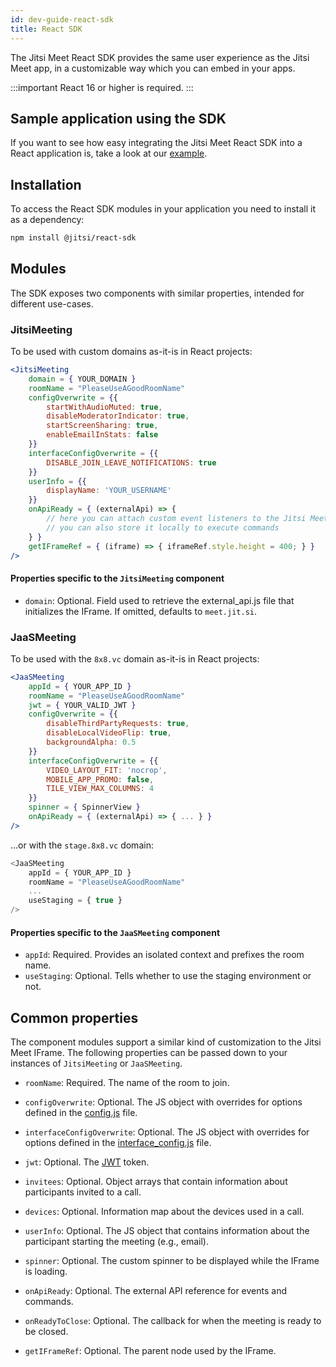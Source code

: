 ```yaml
---
id: dev-guide-react-sdk
title: React SDK
---
```


The Jitsi Meet React SDK provides the same user experience as the Jitsi Meet app, in a customizable way which you can embed in your apps.

:::important
React 16 or higher is required.
:::

## Sample application using the SDK
If you want to see how easy integrating the Jitsi Meet React SDK into a React application is, take a look at our [example](https://github.com/jitsi/jitsi-meet-react-sdk/tree/main/example/jitsiMeeting).

## Installation
To access the React SDK modules in your application you need to install it as a dependency:
```bash
npm install @jitsi/react-sdk
```

## Modules
The SDK exposes two components with similar properties, intended for different use-cases.

### JitsiMeeting
To be used with custom domains as-it-is in React projects:
```jsx
<JitsiMeeting
    domain = { YOUR_DOMAIN }
    roomName = "PleaseUseAGoodRoomName"
    configOverwrite = {{
        startWithAudioMuted: true,
        disableModeratorIndicator: true,
        startScreenSharing: true,
        enableEmailInStats: false
    }}
    interfaceConfigOverwrite = {{
        DISABLE_JOIN_LEAVE_NOTIFICATIONS: true
    }}
    userInfo = {{
        displayName: 'YOUR_USERNAME'
    }}
    onApiReady = { (externalApi) => {
        // here you can attach custom event listeners to the Jitsi Meet External API
        // you can also store it locally to execute commands
    } }
    getIFrameRef = { (iframe) => { iframeRef.style.height = 400; } }
/>
```
#### Properties specific to the `JitsiMeeting` component
* `domain`: Optional. Field used to retrieve the external_api.js file that initializes the IFrame. If omitted, defaults to `meet.jit.si`.

### JaaSMeeting
To be used with the `8x8.vc` domain as-it-is in React projects:
```jsx
<JaaSMeeting
    appId = { YOUR_APP_ID }
    roomName = "PleaseUseAGoodRoomName"
    jwt = { YOUR_VALID_JWT }
    configOverwrite = {{
        disableThirdPartyRequests: true,
        disableLocalVideoFlip: true,
        backgroundAlpha: 0.5
    }}
    interfaceConfigOverwrite = {{
        VIDEO_LAYOUT_FIT: 'nocrop',
        MOBILE_APP_PROMO: false,
        TILE_VIEW_MAX_COLUMNS: 4
    }}
    spinner = { SpinnerView }
    onApiReady = { (externalApi) => { ... } }
/>
```
...or with the `stage.8x8.vc` domain:
```js
<JaaSMeeting
    appId = { YOUR_APP_ID }
    roomName = "PleaseUseAGoodRoomName"
    ...
    useStaging = { true }
/>
```
#### Properties specific to the `JaaSMeeting` component
* `appId`: Required. Provides an isolated context and prefixes the room name.
* `useStaging`: Optional. Tells whether to use the staging environment or not.

## Common properties
The component modules support a similar kind of customization to the Jitsi Meet IFrame. The following properties can be passed down to your instances of `JitsiMeeting` or `JaaSMeeting`.

* `roomName`: Required. The name of the room to join.

* `configOverwrite`: Optional. The JS object with overrides for options defined in the [config.js] file.

* `interfaceConfigOverwrite`: Optional. The JS object with overrides for options defined in the [interface_config.js] file.

* `jwt`: Optional. The [JWT](https://jwt.io/) token.

* `invitees`: Optional. Object arrays that contain information about participants invited to a call.

* `devices`: Optional. Information map about the devices used in a call.

* `userInfo`: Optional. The JS object that contains information about the participant starting the meeting (e.g., email).

* `spinner`: Optional. The custom spinner to be displayed while the IFrame is loading.

* `onApiReady`: Optional. The external API reference for events and commands.

* `onReadyToClose`: Optional. The callback for when the meeting is ready to be closed.

* `getIFrameRef`: Optional. The parent node used by the IFrame.

[config.js]: https://github.com/jitsi/jitsi-meet/blob/master/config.js
[interface_config.js]: https://github.com/jitsi/jitsi-meet/blob/master/interface_config.js